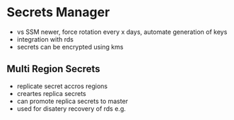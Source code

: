 # Secrets Manager
- vs SSM newer, force rotation every x days, automate generation of keys
- integration with rds
- secrets can be encrypted using kms

## Multi Region Secrets
- replicate secret accros regions
- creartes replica secrets
- can promote replica secrets to master
- used for disatery recovery of rds e.g.